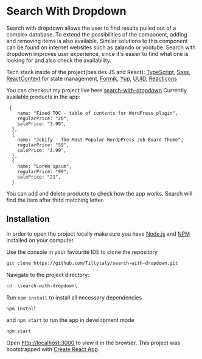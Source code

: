 # Search With Dropdown

Search with dropdown allows the user to find results pulled out of a complex database. To extend the possibilities of the component, adding and removing items is also available. Similar solutions to this component can be found on internet websites such as zalando or youtube. Search with dropdown improves user experience, since it's easier to find what one is looking for and also check the availability. 



Tech stack inside of the project(besides JS and React):
[TypeScript](https://www.typescriptlang.org/),
[Sass](https://sass-lang.com/),
[ReactContext](https://reactjs.org/docs/context.html) for state management,
[Formik](https://formik.org/docs/guides/validation),
[Yup](https://github.com/jquense/yup),
[UUID](https://www.npmjs.com/package/uuid),
[ReactIcons](https://react-icons.github.io/react-icons/)


You can checkout my project live here [search-with-dropdown](https://tillytaly.github.io/search-with-dropdown/)
Currently available products in the app:
```
 {
    name: "Fixed TOC - table of contents for WordPress plugin",
    regularPrice: "20",
    salePrice: "3.99",
  },
  {
    name: "Jobify - The Most Popular WordpPress Job Board Theme",
    regularPrice: "59",
    salePrice: "3.99",
  },
  {
    name: "Lorem ipsum",
    regularPrice: "99",
    salePrice: "21",
  }
  ```
  You can add and delete products to check how the app works. Search will find the item after third matching letter.


## Installation 
In order to open the project locally make sure you have [Node.js](https://nodejs.org/en/) and [NPM](https://www.npmjs.com/package/npm) installed on your computer.

Use the console in your favourite IDE to clone the repository

```bash
git clone https://github.com/Tillytaly/search-with-dropdown.git
```

Navigate to the project directory:

```bash
cd .\search-with-dropdown\
```

Run  `npm install` to install all necessary dependencies

```bash
npm install
```

and  `npm start` to run the app in development mode

```bash
npm start
```

Open [http://localhost:3000](http://localhost:3000) to view it in the browser.
This project was bootstrapped with [Create React App](https://github.com/facebook/create-react-app).
